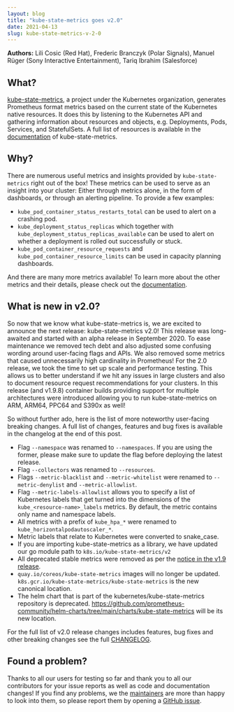 ```yaml
---
layout: blog
title: "kube-state-metrics goes v2.0"
date: 2021-04-13
slug: kube-state-metrics-v-2-0
---
```


**Authors:** Lili Cosic (Red Hat), Frederic Branczyk (Polar Signals), Manuel Rüger (Sony Interactive Entertainment), Tariq Ibrahim (Salesforce)

## What?

[kube-state-metrics](https://github.com/kubernetes/kube-state-metrics), a project under the Kubernetes organization, generates Prometheus format metrics based on the current state of the Kubernetes native resources. It does this by listening to the Kubernetes API and gathering information about resources and objects, e.g. Deployments, Pods, Services, and StatefulSets. A full list of resources is available in the [documentation](https://github.com/kubernetes/kube-state-metrics/tree/master/docs) of kube-state-metrics.

## Why?

There are numerous useful metrics and insights provided by `kube-state-metrics` right out of the box! These metrics can be used to serve as an insight into your cluster: Either through metrics alone, in the form of dashboards, or through an alerting pipeline. To provide a few examples:

* `kube_pod_container_status_restarts_total` can be used to alert on a crashing pod.
* `kube_deployment_status_replicas` which together with `kube_deployment_status_replicas_available` can be used to alert on whether a deployment is rolled out successfully or stuck.
* `kube_pod_container_resource_requests` and `kube_pod_container_resource_limits` can be used in capacity planning dashboards.

And there are many more metrics available! To learn more about the other metrics and their details, please check out the [documentation](https://github.com/kubernetes/kube-state-metrics/tree/master/docs#readme).

## What is new in v2.0?

So now that we know what kube-state-metrics is, we are excited to announce the next release: kube-state-metrics v2.0! This release was long-awaited and started with an alpha release in September 2020. To ease maintenance we removed tech debt and also adjusted some confusing wording around user-facing flags and APIs. We also removed some metrics that caused unnecessarily high cardinality in Prometheus! For the 2.0 release, we took the time to set up scale and performance testing. This allows us to better understand if we hit any issues in large clusters and also to document resource request recommendations for your clusters. In this release (and v1.9.8) container builds providing support for multiple architectures were introduced allowing you to run kube-state-metrics on ARM, ARM64, PPC64 and S390x as well!

So without further ado, here is the list of more noteworthy user-facing breaking changes. A full list of changes, features and bug fixes is available in the changelog at the end of this post.

* Flag `--namespace` was renamed to `--namespaces`. If you are using the former, please make sure to update the flag before deploying the latest release.
* Flag `--collectors` was renamed to `--resources`.
* Flags `--metric-blacklist` and `--metric-whitelist` were renamed to `--metric-denylist` and `--metric-allowlist`.
* Flag `--metric-labels-allowlist` allows you to specify a list of Kubernetes labels that get turned into the dimensions of the `kube_<resource-name>_labels` metrics. By default, the metric contains only name and namespace labels.
* All metrics with a prefix of `kube_hpa_*` were renamed to `kube_horizontalpodautoscaler_*`.
* Metric labels that relate to Kubernetes were converted to snake_case.
* If you are importing kube-state-metrics as a library, we have updated our go module path to `k8s.io/kube-state-metrics/v2`
* All deprecated stable metrics were removed as per the [notice in the v1.9 release](https://github.com/kubernetes/kube-state-metrics/tree/release-1.9/docs#metrics-deprecation).
* `quay.io/coreos/kube-state-metrics` images will no longer be updated. `k8s.gcr.io/kube-state-metrics/kube-state-metrics` is the new canonical location.
* The helm chart that is part of the kubernetes/kube-state-metrics repository is deprecated. https://github.com/prometheus-community/helm-charts/tree/main/charts/kube-state-metrics will be its new location. 

For the full list of v2.0 release changes includes features, bug fixes and other breaking changes see the full [CHANGELOG](https://github.com/kubernetes/kube-state-metrics/blob/master/CHANGELOG.md).

## Found a problem?

Thanks to all our users for testing so far and thank you to all our contributors for your issue reports as well as code and documentation changes! If you find any problems, we the [maintainers](https://github.com/kubernetes/kube-state-metrics/blob/master/OWNERS) are more than happy to look into them, so please report them by opening a [GitHub issue](https://github.com/kubernetes/kube-state-metrics/issues/new/choose).
